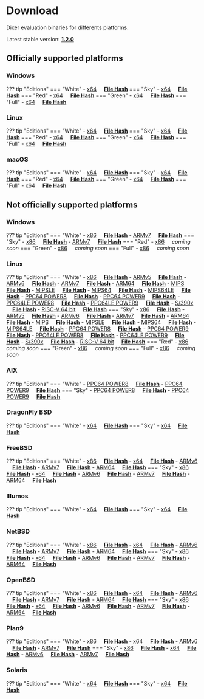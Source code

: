 # Download

Dixer evaluation binaries for differents platforms.

Latest stable version: [**1.2.0**](Changelog.md#120-_-october-26-2020)

## Officially supported platforms

### Windows

??? tip "Editions"
    === "White"
        - [x64](../dl/1.2.0/white/windows/dixer_amd64.exe) &nbsp;&nbsp;&nbsp; **<a href="../dl/?info=1.2.0/white/windows/dixer_amd64.exe" target="_blank">File Hash</a>**
    === "Sky"
        - [x64](../dl/1.2.0/sky/windows/dixer_amd64.exe) &nbsp;&nbsp;&nbsp; **<a href="../dl/?info=1.2.0/sky/windows/dixer_amd64.exe" target="_blank">File Hash</a>**
    === "Red"
        - [x64](../dl/1.2.0/red/windows/dixer_amd64.exe) &nbsp;&nbsp;&nbsp; **<a href="../dl/?info=1.2.0/red/windows/dixer_amd64.exe" target="_blank">File Hash</a>**
    === "Green"
        - [x64](../dl/1.2.0/green/windows/dixer_amd64.exe) &nbsp;&nbsp;&nbsp; **<a href="../dl/?info=1.2.0/green/windows/dixer_amd64.exe" target="_blank">File Hash</a>**
    === "Full"
        - [x64](../dl/1.2.0/full/windows/dixer_amd64.exe) &nbsp;&nbsp;&nbsp; **<a href="../dl/?info=1.2.0/full/windows/dixer_amd64.exe" target="_blank">File Hash</a>**

### Linux

??? tip "Editions"
    === "White"
        - [x64](../dl/1.2.0/white/linux/dixer_amd64) &nbsp;&nbsp;&nbsp; **<a href="../dl/?info=1.2.0/white/linux/dixer_amd64" target="_blank">File Hash</a>**
    === "Sky"
        - [x64](../dl/1.2.0/sky/linux/dixer_amd64) &nbsp;&nbsp;&nbsp; **<a href="../dl/?info=1.2.0/sky/linux/dixer_amd64" target="_blank">File Hash</a>**
    === "Red"
        - [x64](../dl/1.2.0/red/linux/dixer_amd64) &nbsp;&nbsp;&nbsp; **<a href="../dl/?info=1.2.0/red/linux/dixer_amd64" target="_blank">File Hash</a>**
    === "Green"
        - [x64](../dl/1.2.0/green/linux/dixer_amd64) &nbsp;&nbsp;&nbsp; **<a href="../dl/?info=1.2.0/green/linux/dixer_amd64" target="_blank">File Hash</a>**
    === "Full"
        - [x64](../dl/1.2.0/full/linux/dixer_amd64) &nbsp;&nbsp;&nbsp; **<a href="../dl/?info=1.2.0/full/linux/dixer_amd64" target="_blank">File Hash</a>**

### macOS

??? tip "Editions"
    === "White"
        - [x64](../dl/1.2.0/white/darwin/dixer_amd64) &nbsp;&nbsp;&nbsp; **<a href="../dl/?info=1.2.0/white/darwin/dixer_amd64" target="_blank">File Hash</a>**
    === "Sky"
        - [x64](../dl/1.2.0/sky/darwin/dixer_amd64) &nbsp;&nbsp;&nbsp; **<a href="../dl/?info=1.2.0/sky/darwin/dixer_amd64" target="_blank">File Hash</a>**
    === "Red"
        - [x64](../dl/1.2.0/red/darwin/dixer_amd64) &nbsp;&nbsp;&nbsp; **<a href="../dl/?info=1.2.0/red/darwin/dixer_amd64" target="_blank">File Hash</a>**
    === "Green"
        - [x64](../dl/1.2.0/green/darwin/dixer_amd64) &nbsp;&nbsp;&nbsp; **<a href="../dl/?info=1.2.0/green/darwin/dixer_amd64" target="_blank">File Hash</a>**
    === "Full"
        - [x64](../dl/1.2.0/full/darwin/dixer_amd64) &nbsp;&nbsp;&nbsp; **<a href="../dl/?info=1.2.0/full/darwin/dixer_amd64" target="_blank">File Hash</a>**

## Not officially supported platforms

### Windows

??? tip "Editions"
    === "White"
        - [x86](../dl/1.2.0/white/windows/dixer_386.exe) &nbsp;&nbsp;&nbsp; **<a href="../dl/?info=1.2.0/white/windows/dixer_386.exe" target="_blank">File Hash</a>**
        - [ARMv7](../dl/1.2.0/white/windows/dixer_armV7.exe) &nbsp;&nbsp;&nbsp; **<a href="../dl/?info=1.2.0/white/windows/dixer_armV7.exe" target="_blank">File Hash</a>**
    === "Sky"
        - [x86](../dl/1.2.0/sky/windows/dixer_386.exe) &nbsp;&nbsp;&nbsp; **<a href="../dl/?info=1.2.0/sky/windows/dixer_386.exe" target="_blank">File Hash</a>**
        - [ARMv7](../dl/1.2.0/white/windows/dixer_armV7.exe) &nbsp;&nbsp;&nbsp; **<a href="../dl/?info=1.2.0/sky/windows/dixer_armV7.exe" target="_blank">File Hash</a>**
    === "Red"
        - [x86](../dl/1.2.0/red/windows/dixer_386.exe) &nbsp;&nbsp;&nbsp; *coming soon*
    === "Green"
        - [x86](../dl/1.2.0/green/windows/dixer_386.exe) &nbsp;&nbsp;&nbsp; *coming soon*
    === "Full"
        - [x86](../dl/1.2.0/full/windows/dixer_386.exe) &nbsp;&nbsp;&nbsp; *coming soon*

### Linux

??? tip "Editions"
    === "White"
        - [x86](../dl/1.2.0/white/linux/dixer_386) &nbsp;&nbsp;&nbsp; **<a href="../dl/?info=1.2.0/white/linux/dixer_386" target="_blank">File Hash</a>**
        - [ARMv5](../dl/1.2.0/white/linux/dixer_armV5) &nbsp;&nbsp;&nbsp; **<a href="../dl/?info=1.2.0/white/linux/dixer_armV5" target="_blank">File Hash</a>**
        - [ARMv6](../dl/1.2.0/white/linux/dixer_armV6) &nbsp;&nbsp;&nbsp; **<a href="../dl/?info=1.2.0/white/linux/dixer_armV6" target="_blank">File Hash</a>**
        - [ARMv7](../dl/1.2.0/white/linux/dixer_armV7) &nbsp;&nbsp;&nbsp; **<a href="../dl/?info=1.2.0/white/linux/dixer_armV7" target="_blank">File Hash</a>**
        - [ARM64](../dl/1.2.0/white/linux/dixer_arm64) &nbsp;&nbsp;&nbsp; **<a href="../dl/?info=1.2.0/white/linux/dixer_arm64" target="_blank">File Hash</a>**
        - [MIPS](../dl/1.2.0/white/linux/dixer_mips) &nbsp;&nbsp;&nbsp; **<a href="../dl/?info=1.2.0/white/linux/dixer_mips" target="_blank">File Hash</a>**
        - [MIPSLE](../dl/1.2.0/white/linux/dixer_mipsle) &nbsp;&nbsp;&nbsp; **<a href="../dl/?info=1.2.0/white/linux/dixer_mipsle" target="_blank">File Hash</a>**
        - [MIPS64](../dl/1.2.0/white/linux/dixer_mips64) &nbsp;&nbsp;&nbsp; **<a href="../dl/?info=1.2.0/white/linux/dixer_mips64" target="_blank">File Hash</a>**
        - [MIPS64LE](../dl/1.2.0/white/linux/dixer_mips64le) &nbsp;&nbsp;&nbsp; **<a href="../dl/?info=1.2.0/white/linux/dixer_mips64le" target="_blank">File Hash</a>**
        - [PPC64 POWER8](../dl/1.2.0/white/linux/dixer_ppc64_power8) &nbsp;&nbsp;&nbsp; **<a href="../dl/?info=1.2.0/white/linux/dixer_ppc64_power8" target="_blank">File Hash</a>**
        - [PPC64 POWER9](../dl/1.2.0/white/linux/dixer_ppc64_power9) &nbsp;&nbsp;&nbsp; **<a href="../dl/?info=1.2.0/white/linux/dixer_ppc64_power9" target="_blank">File Hash</a>**
        - [PPC64LE POWER8](../dl/1.2.0/white/linux/dixer_ppc64le_power8) &nbsp;&nbsp;&nbsp; **<a href="../dl/?info=1.2.0/white/linux/dixer_ppc64le_power8" target="_blank">File Hash</a>**
        - [PPC64LE POWER9](../dl/1.2.0/white/linux/dixer_ppc64le_power9) &nbsp;&nbsp;&nbsp; **<a href="../dl/?info=1.2.0/white/linux/dixer_ppc64le_power9" target="_blank">File Hash</a>**
        - [S/390x](../dl/1.2.0/white/linux/dixer_s390x) &nbsp;&nbsp;&nbsp; **<a href="../dl/?info=1.2.0/white/linux/dixer_s390x" target="_blank">File Hash</a>**
        - [RISC-V 64 bit](../dl/1.2.0/white/linux/dixer_riscv64) &nbsp;&nbsp;&nbsp; **<a href="../dl/?info=1.2.0/white/linux/dixer_riscv64" target="_blank">File Hash</a>**
    === "Sky"
        - [x86](../dl/1.2.0/sky/linux/dixer_386) &nbsp;&nbsp;&nbsp; **<a href="../dl/?info=1.2.0/sky/linux/dixer_386" target="_blank">File Hash</a>**
        - [ARMv5](../dl/1.2.0/sky/linux/dixer_armV5) &nbsp;&nbsp;&nbsp; **<a href="../dl/?info=1.2.0/sky/linux/dixer_armV5" target="_blank">File Hash</a>**
        - [ARMv6](../dl/1.2.0/sky/linux/dixer_armV6) &nbsp;&nbsp;&nbsp; **<a href="../dl/?info=1.2.0/sky/linux/dixer_armV6" target="_blank">File Hash</a>**
        - [ARMv7](../dl/1.2.0/sky/linux/dixer_armV7) &nbsp;&nbsp;&nbsp; **<a href="../dl/?info=1.2.0/sky/linux/dixer_armV7" target="_blank">File Hash</a>**
        - [ARM64](../dl/1.2.0/sky/linux/dixer_arm64) &nbsp;&nbsp;&nbsp; **<a href="../dl/?info=1.2.0/sky/linux/dixer_arm64" target="_blank">File Hash</a>**
        - [MIPS](../dl/1.2.0/sky/linux/dixer_mips) &nbsp;&nbsp;&nbsp; **<a href="../dl/?info=1.2.0/sky/linux/dixer_mips" target="_blank">File Hash</a>**
        - [MIPSLE](../dl/1.2.0/sky/linux/dixer_mipsle) &nbsp;&nbsp;&nbsp; **<a href="../dl/?info=1.2.0/sky/linux/dixer_mipsle" target="_blank">File Hash</a>**
        - [MIPS64](../dl/1.2.0/sky/linux/dixer_mips64) &nbsp;&nbsp;&nbsp; **<a href="../dl/?info=1.2.0/sky/linux/dixer_mips64" target="_blank">File Hash</a>**
        - [MIPS64LE](../dl/1.2.0/sky/linux/dixer_mips64le) &nbsp;&nbsp;&nbsp; **<a href="../dl/?info=1.2.0/sky/linux/dixer_mips64le" target="_blank">File Hash</a>**
        - [PPC64 POWER8](../dl/1.2.0/sky/linux/dixer_ppc64_power8) &nbsp;&nbsp;&nbsp; **<a href="../dl/?info=1.2.0/sky/linux/dixer_ppc64_power8" target="_blank">File Hash</a>**
        - [PPC64 POWER9](../dl/1.2.0/sky/linux/dixer_ppc64_power9) &nbsp;&nbsp;&nbsp; **<a href="../dl/?info=1.2.0/sky/linux/dixer_ppc64_power9" target="_blank">File Hash</a>**
        - [PPC64LE POWER8](../dl/1.2.0/sky/linux/dixer_ppc64le_power8) &nbsp;&nbsp;&nbsp; **<a href="../dl/?info=1.2.0/sky/linux/dixer_ppc64le_power8" target="_blank">File Hash</a>**
        - [PPC64LE POWER9](../dl/1.2.0/sky/linux/dixer_ppc64le_power9) &nbsp;&nbsp;&nbsp; **<a href="../dl/?info=1.2.0/sky/linux/dixer_ppc64le_power9" target="_blank">File Hash</a>**
        - [S/390x](../dl/1.2.0/sky/linux/dixer_s390x) &nbsp;&nbsp;&nbsp; **<a href="../dl/?info=1.2.0/sky/linux/dixer_s390x" target="_blank">File Hash</a>**
        - [RISC-V 64 bit](../dl/1.2.0/sky/linux/dixer_riscv64) &nbsp;&nbsp;&nbsp; **<a href="../dl/?info=1.2.0/sky/linux/dixer_riscv64" target="_blank">File Hash</a>**
    === "Red"
        - [x86](../dl/1.2.0/red/linux/dixer_386) &nbsp;&nbsp;&nbsp; *coming soon*
    === "Green"
        - [x86](../dl/1.2.0/green/linux/dixer_386) &nbsp;&nbsp;&nbsp; *coming soon*
    === "Full"
        - [x86](../dl/1.2.0/full/linux/dixer_386) &nbsp;&nbsp;&nbsp; *coming soon*

### AIX

??? tip "Editions"
    === "White"
        - [PPC64 POWER8](../dl/1.2.0/white/aix/dixer_ppc64_power8) &nbsp;&nbsp;&nbsp; **<a href="../dl/?info=1.2.0/white/aix/dixer_ppc64_power8" target="_blank">File Hash</a>**
        - [PPC64 POWER9](../dl/1.2.0/white/aix/dixer_ppc64_power9) &nbsp;&nbsp;&nbsp; **<a href="../dl/?info=1.2.0/white/aix/dixer_ppc64_power9" target="_blank">File Hash</a>**
    === "Sky"
        - [PPC64 POWER8](../dl/1.2.0/sky/aix/dixer_ppc64_power8) &nbsp;&nbsp;&nbsp; **<a href="../dl/?info=1.2.0/sky/aix/dixer_ppc64_power8" target="_blank">File Hash</a>**
        - [PPC64 POWER9](../dl/1.2.0/sky/aix/dixer_ppc64_power9) &nbsp;&nbsp;&nbsp; **<a href="../dl/?info=1.2.0/sky/aix/dixer_ppc64_power9" target="_blank">File Hash</a>**

### DragonFly BSD

??? tip "Editions"
    === "White"
        - [x64](../dl/1.2.0/white/dragonfly/dixer_amd64) &nbsp;&nbsp;&nbsp; **<a href="../dl/?info=1.2.0/white/dragonfly/dixer_amd64" target="_blank">File Hash</a>**
    === "Sky"
        - [x64](../dl/1.2.0/sky/dragonfly/dixer_amd64) &nbsp;&nbsp;&nbsp; **<a href="../dl/?info=1.2.0/sky/dragonfly/dixer_amd64" target="_blank">File Hash</a>**

### FreeBSD

??? tip "Editions"
    === "White"
        - [x86](../dl/1.2.0/white/freebsd/dixer_386) &nbsp;&nbsp;&nbsp; **<a href="../dl/?info=1.2.0/white/freebsd/dixer_386" target="_blank">File Hash</a>**
        - [x64](../dl/1.2.0/white/freebsd/dixer_amd64) &nbsp;&nbsp;&nbsp; **<a href="../dl/?info=1.2.0/white/freebsd/dixer_amd64" target="_blank">File Hash</a>**
        - [ARMv6](../dl/1.2.0/white/freebsd/dixer_armV6) &nbsp;&nbsp;&nbsp; **<a href="../dl/?info=1.2.0/white/freebsd/dixer_armV6" target="_blank">File Hash</a>**
        - [ARMv7](../dl/1.2.0/white/freebsd/dixer_armV7) &nbsp;&nbsp;&nbsp; **<a href="../dl/?info=1.2.0/white/freebsd/dixer_armV7" target="_blank">File Hash</a>**
        - [ARM64](../dl/1.2.0/white/freebsd/dixer_arm64) &nbsp;&nbsp;&nbsp; **<a href="../dl/?info=1.2.0/white/freebsd/dixer_arm64" target="_blank">File Hash</a>**
    === "Sky"
        - [x86](../dl/1.2.0/sky/freebsd/dixer_386) &nbsp;&nbsp;&nbsp; **<a href="../dl/?info=1.2.0/sky/freebsd/dixer_386" target="_blank">File Hash</a>**
        - [x64](../dl/1.2.0/sky/freebsd/dixer_amd64) &nbsp;&nbsp;&nbsp; **<a href="../dl/?info=1.2.0/sky/freebsd/dixer_amd64" target="_blank">File Hash</a>**
        - [ARMv6](../dl/1.2.0/sky/freebsd/dixer_armV6) &nbsp;&nbsp;&nbsp; **<a href="../dl/?info=1.2.0/sky/freebsd/dixer_armV6" target="_blank">File Hash</a>**
        - [ARMv7](../dl/1.2.0/sky/freebsd/dixer_armV7) &nbsp;&nbsp;&nbsp; **<a href="../dl/?info=1.2.0/sky/freebsd/dixer_armV7" target="_blank">File Hash</a>**
        - [ARM64](../dl/1.2.0/sky/freebsd/dixer_arm64) &nbsp;&nbsp;&nbsp; **<a href="../dl/?info=1.2.0/sky/freebsd/dixer_arm64" target="_blank">File Hash</a>**

### Illumos

??? tip "Editions"
    === "White"
        - [x64](../dl/1.2.0/white/illumos/dixer_amd64) &nbsp;&nbsp;&nbsp; **<a href="../dl/?info=1.2.0/white/illumos/dixer_amd64" target="_blank">File Hash</a>**
    === "Sky"
        - [x64](../dl/1.2.0/sky/illumos/dixer_amd64) &nbsp;&nbsp;&nbsp; **<a href="../dl/?info=1.2.0/sky/illumos/dixer_amd64" target="_blank">File Hash</a>**

### NetBSD

??? tip "Editions"
    === "White"
        - [x86](../dl/1.2.0/white/netbsd/dixer_386) &nbsp;&nbsp;&nbsp; **<a href="../dl/?info=1.2.0/white/netbsd/dixer_386" target="_blank">File Hash</a>**
        - [x64](../dl/1.2.0/white/netbsd/dixer_amd64) &nbsp;&nbsp;&nbsp; **<a href="../dl/?info=1.2.0/white/netbsd/dixer_amd64" target="_blank">File Hash</a>**
        - [ARMv6](../dl/1.2.0/white/netbsd/dixer_armV6) &nbsp;&nbsp;&nbsp; **<a href="../dl/?info=1.2.0/white/netbsd/dixer_armV6" target="_blank">File Hash</a>**
        - [ARMv7](../dl/1.2.0/white/netbsd/dixer_armV7) &nbsp;&nbsp;&nbsp; **<a href="../dl/?info=1.2.0/white/netbsd/dixer_armV7" target="_blank">File Hash</a>**
        - [ARM64](../dl/1.2.0/white/netbsd/dixer_arm64) &nbsp;&nbsp;&nbsp; **<a href="../dl/?info=1.2.0/white/netbsd/dixer_arm64" target="_blank">File Hash</a>**
    === "Sky"
        - [x86](../dl/1.2.0/sky/netbsd/dixer_386) &nbsp;&nbsp;&nbsp; **<a href="../dl/?info=1.2.0/sky/netbsd/dixer_386" target="_blank">File Hash</a>**
        - [x64](../dl/1.2.0/sky/netbsd/dixer_amd64) &nbsp;&nbsp;&nbsp; **<a href="../dl/?info=1.2.0/sky/netbsd/dixer_amd64" target="_blank">File Hash</a>**
        - [ARMv6](../dl/1.2.0/sky/netbsd/dixer_armV6) &nbsp;&nbsp;&nbsp; **<a href="../dl/?info=1.2.0/sky/netbsd/dixer_armV6" target="_blank">File Hash</a>**
        - [ARMv7](../dl/1.2.0/sky/netbsd/dixer_armV7) &nbsp;&nbsp;&nbsp; **<a href="../dl/?info=1.2.0/sky/netbsd/dixer_armV7" target="_blank">File Hash</a>**
        - [ARM64](../dl/1.2.0/sky/netbsd/dixer_arm64) &nbsp;&nbsp;&nbsp; **<a href="../dl/?info=1.2.0/sky/netbsd/dixer_arm64" target="_blank">File Hash</a>**

### OpenBSD

??? tip "Editions"
    === "White"
        - [x86](../dl/1.2.0/white/openbsd/dixer_386) &nbsp;&nbsp;&nbsp; **<a href="../dl/?info=1.2.0/white/openbsd/dixer_386" target="_blank">File Hash</a>**
        - [x64](../dl/1.2.0/white/openbsd/dixer_amd64) &nbsp;&nbsp;&nbsp; **<a href="../dl/?info=1.2.0/white/openbsd/dixer_amd64" target="_blank">File Hash</a>**
        - [ARMv6](../dl/1.2.0/white/openbsd/dixer_armV6) &nbsp;&nbsp;&nbsp; **<a href="../dl/?info=1.2.0/white/openbsd/dixer_armV6" target="_blank">File Hash</a>**
        - [ARMv7](../dl/1.2.0/white/openbsd/dixer_armV7) &nbsp;&nbsp;&nbsp; **<a href="../dl/?info=1.2.0/white/openbsd/dixer_armV7" target="_blank">File Hash</a>**
        - [ARM64](../dl/1.2.0/white/openbsd/dixer_arm64) &nbsp;&nbsp;&nbsp; **<a href="../dl/?info=1.2.0/white/openbsd/dixer_arm64" target="_blank">File Hash</a>**
    === "Sky"
        - [x86](../dl/1.2.0/sky/openbsd/dixer_386) &nbsp;&nbsp;&nbsp; **<a href="../dl/?info=1.2.0/sky/openbsd/dixer_386" target="_blank">File Hash</a>**
        - [x64](../dl/1.2.0/sky/openbsd/dixer_amd64) &nbsp;&nbsp;&nbsp; **<a href="../dl/?info=1.2.0/sky/openbsd/dixer_amd64" target="_blank">File Hash</a>**
        - [ARMv6](../dl/1.2.0/sky/openbsd/dixer_armV6) &nbsp;&nbsp;&nbsp; **<a href="../dl/?info=1.2.0/sky/openbsd/dixer_armV6" target="_blank">File Hash</a>**
        - [ARMv7](../dl/1.2.0/sky/openbsd/dixer_armV7) &nbsp;&nbsp;&nbsp; **<a href="../dl/?info=1.2.0/sky/openbsd/dixer_armV7" target="_blank">File Hash</a>**
        - [ARM64](../dl/1.2.0/sky/openbsd/dixer_arm64) &nbsp;&nbsp;&nbsp; **<a href="../dl/?info=1.2.0/sky/openbsd/dixer_arm64" target="_blank">File Hash</a>**

### Plan9

??? tip "Editions"
    === "White"
        - [x86](../dl/1.2.0/white/plan9/dixer_386) &nbsp;&nbsp;&nbsp; **<a href="../dl/?info=1.2.0/white/plan9/dixer_386" target="_blank">File Hash</a>**
        - [x64](../dl/1.2.0/white/plan9/dixer_amd64) &nbsp;&nbsp;&nbsp; **<a href="../dl/?info=1.2.0/white/plan9/dixer_amd64" target="_blank">File Hash</a>**
        - [ARMv6](../dl/1.2.0/white/plan9/dixer_armV6) &nbsp;&nbsp;&nbsp; **<a href="../dl/?info=1.2.0/white/plan9/dixer_armV6" target="_blank">File Hash</a>**
        - [ARMv7](../dl/1.2.0/white/plan9/dixer_armV7) &nbsp;&nbsp;&nbsp; **<a href="../dl/?info=1.2.0/white/plan9/dixer_armV7" target="_blank">File Hash</a>**
    === "Sky"
        - [x86](../dl/1.2.0/sky/plan9/dixer_386) &nbsp;&nbsp;&nbsp; **<a href="../dl/?info=1.2.0/sky/plan9/dixer_386" target="_blank">File Hash</a>**
        - [x64](../dl/1.2.0/sky/plan9/dixer_amd64) &nbsp;&nbsp;&nbsp; **<a href="../dl/?info=1.2.0/sky/plan9/dixer_amd64" target="_blank">File Hash</a>**
        - [ARMv6](../dl/1.2.0/sky/plan9/dixer_armV6) &nbsp;&nbsp;&nbsp; **<a href="../dl/?info=1.2.0/sky/plan9/dixer_armV6" target="_blank">File Hash</a>**
        - [ARMv7](../dl/1.2.0/sky/plan9/dixer_armV7) &nbsp;&nbsp;&nbsp; **<a href="../dl/?info=1.2.0/sky/plan9/dixer_armV7" target="_blank">File Hash</a>**

### Solaris

??? tip "Editions"
    === "White"
        - [x64](../dl/1.2.0/white/solaris/dixer_amd64) &nbsp;&nbsp;&nbsp; **<a href="../dl/?info=1.2.0/white/solaris/dixer_amd64" target="_blank">File Hash</a>**
    === "Sky"
        - [x64](../dl/1.2.0/sky/solaris/dixer_amd64) &nbsp;&nbsp;&nbsp; **<a href="../dl/?info=1.2.0/sky/solaris/dixer_amd64" target="_blank">File Hash</a>**
